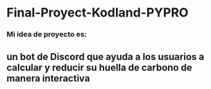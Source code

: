 # Final-Proyect-Kodland-PYPRO

### Mi idea de proyecto es:
## un bot de Discord que ayuda a los usuarios a calcular y reducir su huella de carbono de manera interactiva
